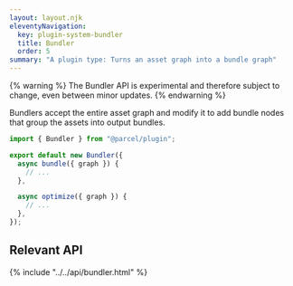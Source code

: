 ```yaml
---
layout: layout.njk
eleventyNavigation:
  key: plugin-system-bundler
  title: Bundler
  order: 5
summary: "A plugin type: Turns an asset graph into a bundle graph"
---
```


{% warning %}
The Bundler API is experimental and therefore subject to change, even between minor updates.
{% endwarning %}

Bundlers accept the entire asset graph and modify it to add bundle nodes that group the assets
into output bundles.

```js
import { Bundler } from "@parcel/plugin";

export default new Bundler({
  async bundle({ graph }) {
    // ...
  },

  async optimize({ graph }) {
    // ...
  },
});
```

## Relevant API

{% include "../../api/bundler.html" %}
